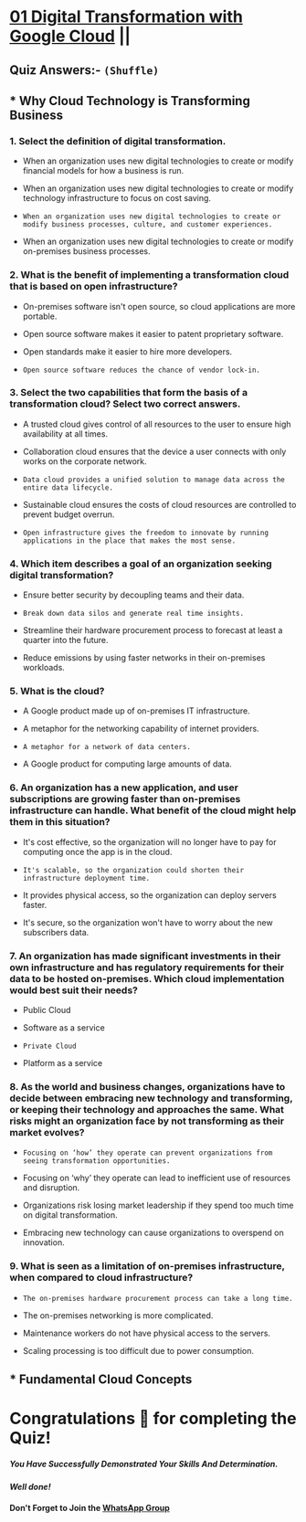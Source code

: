 # [01 Digital Transformation with Google Cloud](https://www.cloudskillsboost.google/paths/9/course_templates/266) ||

## Quiz Answers:- `(Shuffle)`

## * Why Cloud Technology is Transforming Business


### 1. Select the definition of digital transformation.

* When an organization uses new digital technologies to create or modify financial models for how a business is run.

* When an organization uses new digital technologies to create or modify technology infrastructure to focus on cost saving.

* `When an organization uses new digital technologies to create or modify business processes, culture, and customer experiences.`

* When an organization uses new digital technologies to create or modify on-premises business processes.


### 2. What is the benefit of implementing a transformation cloud that is based on open infrastructure?

* On-premises software isn't open source, so cloud applications are more portable.

* Open source software makes it easier to patent proprietary software.

* Open standards make it easier to hire more developers.

* `Open source software reduces the chance of vendor lock-in.`


### 3. Select the two capabilities that form the basis of a transformation cloud? Select two correct answers.

* A trusted cloud gives control of all resources to the user to ensure high availability at all times.

* Collaboration cloud ensures that the device a user connects with only works on the corporate network.

* `Data cloud provides a unified solution to manage data across the entire data lifecycle.`

* Sustainable cloud ensures the costs of cloud resources are controlled to prevent budget overrun.

* `Open infrastructure gives the freedom to innovate by running applications in the place that makes the most sense.`


### 4. Which item describes a goal of an organization seeking digital transformation?

* Ensure better security by decoupling teams and their data.

* `Break down data silos and generate real time insights.`

* Streamline their hardware procurement process to forecast at least a quarter into the future.

* Reduce emissions by using faster networks in their on-premises workloads.


### 5. What is the cloud?

* A Google product made up of on-premises IT infrastructure.

* A metaphor for the networking capability of internet providers.

* `A metaphor for a network of data centers.`

* A Google product for computing large amounts of data.


### 6. An organization has a new application, and user subscriptions are growing faster than on-premises infrastructure can handle. What benefit of the cloud might help them in this situation?

* It's cost effective, so the organization will no longer have to pay for computing once the app is in the cloud.

* `It's scalable, so the organization could shorten their infrastructure deployment time.`

* It provides physical access, so the organization can deploy servers faster.

* It's secure, so the organization won't have to worry about the new subscribers data.


### 7. An organization has made significant investments in their own infrastructure and has regulatory requirements for their data to be hosted on-premises. Which cloud implementation would best suit their needs?

* Public Cloud

* Software as a service

* `Private Cloud`

* Platform as a service


### 8. As the world and business changes, organizations have to decide between embracing new technology and transforming, or keeping their technology and approaches the same. What risks might an organization face by not transforming as their market evolves?

* `Focusing on ‘how’ they operate can prevent organizations from seeing transformation opportunities.`

* Focusing on ‘why’ they operate can lead to inefficient use of resources and disruption.

* Organizations risk losing market leadership if they spend too much time on digital transformation.

* Embracing new technology can cause organizations to overspend on innovation.


### 9. What is seen as a limitation of on-premises infrastructure, when compared to cloud infrastructure?

* `The on-premises hardware procurement process can take a long time.`

* The on-premises networking is more complicated.

* Maintenance workers do not have physical access to the servers.

* Scaling processing is too difficult due to power consumption.


## * Fundamental Cloud Concepts


  
# Congratulations 🎉 for completing the Quiz!

##### *You Have Successfully Demonstrated Your Skills And Determination.*

#### *Well done!*

#### Don't Forget to Join the [WhatsApp Group](https://chat.whatsapp.com/CcX9gXycV1lKmOjnZQCk7g) 
